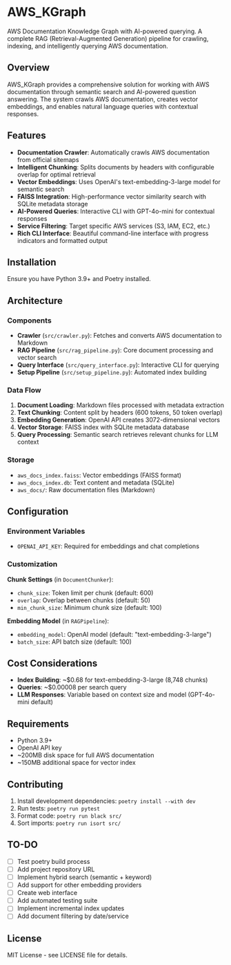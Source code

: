 # AWS_KGraph

AWS Documentation Knowledge Graph with AI-powered querying. A complete RAG (Retrieval-Augmented Generation) pipeline for crawling, indexing, and intelligently querying AWS documentation.

## Overview

AWS_KGraph provides a comprehensive solution for working with AWS documentation through semantic search and AI-powered question answering. The system crawls AWS documentation, creates vector embeddings, and enables natural language queries with contextual responses.

## Features

- **Documentation Crawler**: Automatically crawls AWS documentation from official sitemaps
- **Intelligent Chunking**: Splits documents by headers with configurable overlap for optimal retrieval
- **Vector Embeddings**: Uses OpenAI's text-embedding-3-large model for semantic search
- **FAISS Integration**: High-performance vector similarity search with SQLite metadata storage
- **AI-Powered Queries**: Interactive CLI with GPT-4o-mini for contextual responses
- **Service Filtering**: Target specific AWS services (S3, IAM, EC2, etc.)
- **Rich CLI Interface**: Beautiful command-line interface with progress indicators and formatted output

## Installation

Ensure you have Python 3.9+ and Poetry installed.

## Architecture

### Components

- **Crawler** (`src/crawler.py`): Fetches and converts AWS documentation to Markdown
- **RAG Pipeline** (`src/rag_pipeline.py`): Core document processing and vector search
- **Query Interface** (`src/query_interface.py`): Interactive CLI for querying
- **Setup Pipeline** (`src/setup_pipeline.py`): Automated index building

### Data Flow

1. **Document Loading**: Markdown files processed with metadata extraction
2. **Text Chunking**: Content split by headers (600 tokens, 50 token overlap)
3. **Embedding Generation**: OpenAI API creates 3072-dimensional vectors
4. **Vector Storage**: FAISS index with SQLite metadata database
5. **Query Processing**: Semantic search retrieves relevant chunks for LLM context

### Storage

- `aws_docs_index.faiss`: Vector embeddings (FAISS format)
- `aws_docs_index.db`: Text content and metadata (SQLite)
- `aws_docs/`: Raw documentation files (Markdown)

## Configuration

### Environment Variables

- `OPENAI_API_KEY`: Required for embeddings and chat completions

### Customization

**Chunk Settings** (in `DocumentChunker`):
- `chunk_size`: Token limit per chunk (default: 600)
- `overlap`: Overlap between chunks (default: 50)
- `min_chunk_size`: Minimum chunk size (default: 100)

**Embedding Model** (in `RAGPipeline`):
- `embedding_model`: OpenAI model (default: "text-embedding-3-large")
- `batch_size`: API batch size (default: 100)

## Cost Considerations

- **Index Building**: ~$0.68 for text-embedding-3-large (8,748 chunks)
- **Queries**: ~$0.00008 per search query
- **LLM Responses**: Variable based on context size and model (GPT-4o-mini default)

## Requirements

- Python 3.9+
- OpenAI API key
- ~200MB disk space for full AWS documentation
- ~150MB additional space for vector index

## Contributing

1. Install development dependencies: `poetry install --with dev`
2. Run tests: `poetry run pytest`
3. Format code: `poetry run black src/`
4. Sort imports: `poetry run isort src/`

## TO-DO

- [ ] Test poetry build process
- [ ] Add project repository URL
- [ ] Implement hybrid search (semantic + keyword)
- [ ] Add support for other embedding providers
- [ ] Create web interface
- [ ] Add automated testing suite
- [ ] Implement incremental index updates
- [ ] Add document filtering by date/service

## License

MIT License - see LICENSE file for details.